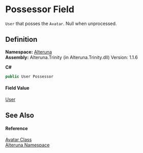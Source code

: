 # Possessor Field


`User` that posses the `Avatar`. Null when unprocessed.



## Definition
**Namespace:** <a href="N_Alteruna">Alteruna</a>  
**Assembly:** Alteruna.Trinity (in Alteruna.Trinity.dll) Version: 1.1.6

**C#**
``` C#
public User Possessor
```



#### Field Value
<a href="T_Alteruna_User">User</a>

## See Also


#### Reference
<a href="T_Alteruna_Avatar">Avatar Class</a>  
<a href="N_Alteruna">Alteruna Namespace</a>  

